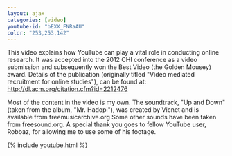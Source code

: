 ```yaml
---
layout: ajax
categories: [video]
youtube-id: "bEXX_FNRaAU"
color: "253,253,142"
---
```


This video explains how YouTube can play a vital role in conducting online research. It was accepted into the 2012 CHI conference as a video submission and subsequently won the Best Video (the Golden Mousey) award. Details of the publication (originally titled "Video mediated recruitment for online studies"), can be found at: <a href="http://dl.acm.org/citation.cfm?id=2212476" target="_blank" title="http://dl.acm.org/citation.cfm?id=2212476">http://dl.acm.org/citation.cfm?id=2212476</a>

Most of the content in the video is my own. The soundtrack, "Up and Down" (taken from the album, "Mr. Hadopi"), was created by Vicnet and is available from freemusicarchive.org Some other sounds have been taken from freesound.org. A special thank you goes to fellow YouTube user, Robbaz, for allowing me to use some of his footage.

{% include youtube.html %}
